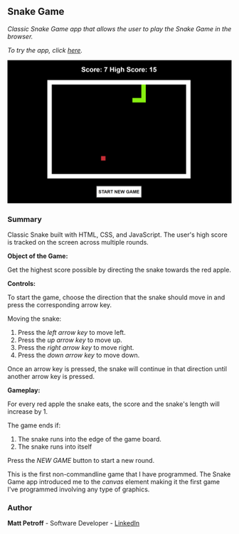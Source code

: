 ## Snake Game

_Classic Snake Game app that allows the user to play the Snake Game in the browser._

_To try the app, click [here](https://matthewpetroff.github.io/snake-game/)._

![Screenshot](https://github.com/MatthewPetroff/snake-game/blob/master/Screenshot.PNG)

### Summary

Classic Snake built with HTML, CSS, and JavaScript. The user's high score is tracked on the screen across multiple rounds.

__Object of the Game:__

Get the highest score possible by directing the snake towards the red apple.

__Controls:__

To start the game, choose the direction that the snake should move in and press the corresponding arrow key.

Moving the snake:
1. Press the _left arrow key_ to move left.
2. Press the _up arrow key_ to move up.
3. Press the _right arrow key_ to move right.
4. Press the _down arrow key_ to move down.

Once an arrow key is pressed, the snake will continue in that direction until another arrow key is pressed.

__Gameplay:__

For every red apple the snake eats, the score and the snake's length will increase by 1.

The game ends if:
1. The snake runs into the edge of the game board.
2. The snake runs into itself

Press the _NEW GAME_ button to start a new round.

This is the first non-commandline game that I have programmed. The Snake Game app introduced me to the _canvas_ element making it the first game I've programmed involving any type of graphics.

### Author

__Matt Petroff__ - Software Developer - [LinkedIn](https://www.linkedin.com/in/matthewpetroff/)